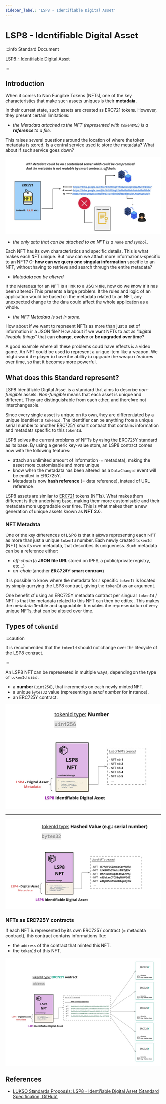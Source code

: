 ```yaml
---
sidebar_label: 'LSP8 - Identifiable Digital Asset'
---
```


# LSP8 - Identifiable Digital Asset

:::info Standard Document

[LSP8 - Identifiable Digital Asset](https://github.com/lukso-network/LIPs/blob/main/LSPs/LSP-8-IdentifiableDigitalAsset.md)

:::

## Introduction

When it comes to Non Fungible Tokens (NFTs), one of the key characteristics that make such assets uniques is their **metadata.**

In their current state, such assets are created as ERC721 tokens. However, they present certain limitations:

- _the Metadata attached to the NFT (represented with `tokenURI`) is a **reference** to a file._

This raises several questions around the location of where the token metadata is stored. Is a central service used to store the metadata? What about if such service goes down?

![](../../../static/img/erc721-metadata-security.png)

- _the only data that can be attached to an NFT is a `name` and `symbol`._

Each NFT has its own characteristics and specific details. This is what makes each NFT unique. But how can we attach more informations-specific to an NFT? Or **how can we query one singular information** specific to an NFT, without having to retrieve and search through the entire metadata?

- _Metadata can be altered_

If the Metadata for an NFT is a link to a JSON file, how do we know if it has been altered? This presents a large problem. If the rules and logic of an application would be based on the metadata related to an NFT, any unexpected change to the data could affect the whole application as a whole.

- _the NFT Metadata is set in stone._

How about if we want to represent NFTs as more than just a set of information in a JSON file? How about if we want NFTs to act as _"digital liveable things"_ that can **change**, **evolve** or **be upgraded over time**?

A good example where all these problems could have effects is a video game. An NFT could be used to represent a unique item like a weapon. We might want the player to have the ability to upgrade the weapon features over time, so that it becomes more powerful.

## What does this Standard represent?

LSP8 Identifiable Digital Asset is a standard that aims to describe _non-fungible_ assets. _Non-fungible_ means that each asset is unique and different. They are distinguishable from each other, and therefore not interchangeable.

Since every single asset is unique on its own, they are differentiated by a unique identifier: a `tokenId`. The identifier can be anything from a unique serial number to another [ERC725Y](https://github.com/ERC725Alliance/ERC725/blob/main/docs/ERC-725.md#erc725y) smart contract that contains information and metadata specific to this `tokenId`.

LSP8 solves the current problems of NFTs by using the ERC725Y standard as its base. By using a generic key-value store, an LSP8 contract comes now with the following features:

- attach an unlimited amount of information (= metadata), making the asset more customisable and more unique.
- know when the metadata has been altered, as a `DataChanged` event will be emitted in ERC725Y.
- Metadata is now **hash reference** (= data reference), instead of URL reference.

LSP8 assets are similar to [ERC721](https://eips.ethereum.org/EIPS/eip-721) tokens (NFTs). What makes them different is their underlying base, making them more customisable and their metadata more upgradable over time. This is what makes them a new generation of unique assets known as **NFT 2.0**.

### NFT Metadata

One of the key differences of LSP8 is that it allows representing each NFT as more than just a unique `tokenId` number. Each newly created `tokenId` (NFT) has its own metadata, that describes its uniqueness. Such metadata can be a reference either:

- _off-chain_ (a **JSON file URL** stored on IPFS, a public/private registry, etc...)
- _on-chain_ (another **ERC725Y smart contract**)

It is possible to know where the metadata for a specific `tokenId` is located by simply querying the LSP8 contract, giving the `tokenId` as an argument.

One benefit of using an ERC725Y metadata contract per singular `tokenId` / NFT is that the metadata related to this NFT can then be edited. This makes the metadata flexible and upgradable. It enables the representation of very unique NFTs, that can be altered over time.

## Types of `tokenId`

:::caution

It is recommended that the `tokenId` should not change over the lifecycle of the LSP8 contract.

:::

An LSP8 NFT can be represented in multiple ways, depending on the type of `tokenId` used.

- a **number** (`uint256`), that increments on each newly minted NFT.
- a unique `bytes32` value (representing a _serial number_ for instance).
- an ERC725Y contract.

![LSP8 tokenId = number](../../../static/img/lsp8-tokenid-number.jpeg)

---

![LSP8 tokenId = bytes32](../../../static/img/lsp8-tokenid-serial-number.jpeg)

### NFTs as ERC725Y contracts

If each NFT is represented by its own ERC725Y contract (= metadata contract), this contract contains informations like:

- the `address` of the contract that minted this NFT.
- the `tokenId` of this NFT.

![LSP8 tokenId = ERC725Y contract](../../../static/img/lsp8-tokenid-erc725y.jpeg)

## References

- [LUKSO Standards Proposals: LSP8 - Identifiable Digital Asset (Standard Specification, GitHub)](https://github.com/lukso-network/LIPs/blob/main/LSPs/LSP-8-IdentifiableDigitalAsset.md)
